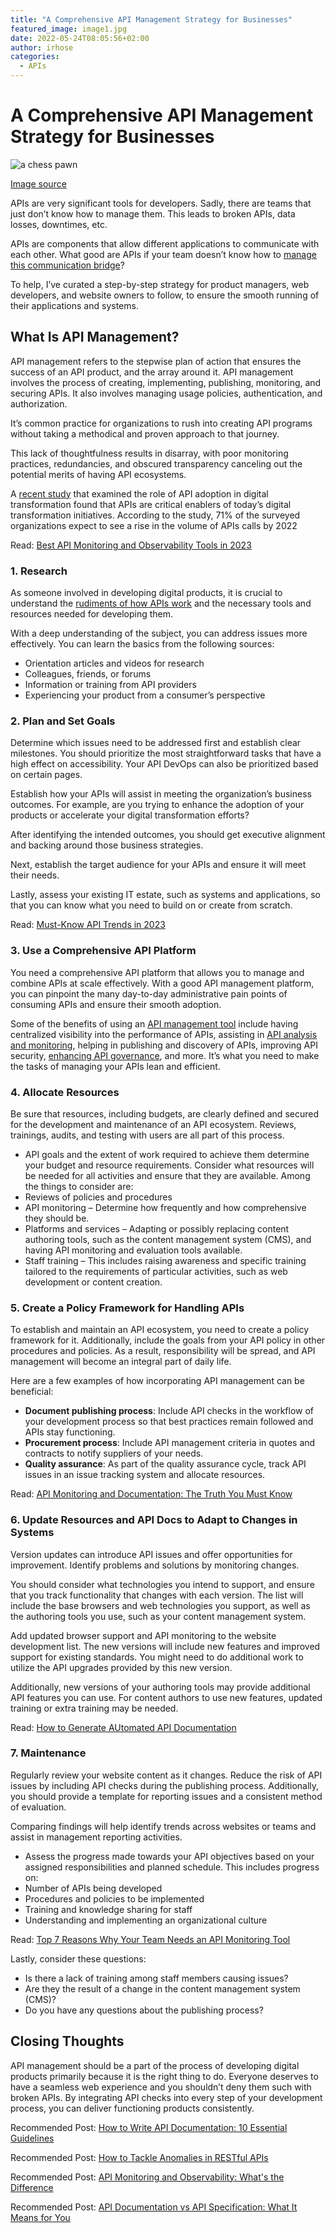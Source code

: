 ```yaml
---
title: "A Comprehensive API Management Strategy for Businesses"
featured_image: image1.jpg
date: 2022-05-24T08:05:56+02:00
author: irhose
categories:
  - APIs
---
```


# A Comprehensive API Management Strategy for Businesses

![a chess pawn](./image1.jpg)

[Image source](https://www.woodenearth.com/blogs/wooden-blog/disadvantages-of-playing-chess)

APIs are very significant tools for developers. Sadly, there are teams that just don’t know how to manage them. This leads to broken APIs, data losses, downtimes, etc.

APIs are components that allow different applications to communicate with each other. What good are APIs if your team doesn’t know how to [manage this communication bridge](https://apitoolkit.io/blog/how-to-write-api-docs/)?

To help, I’ve curated a step-by-step strategy for product managers, web developers, and website owners to follow, to ensure the smooth running of their applications and systems.

## What Is API Management?

API management refers to the stepwise plan of action that ensures the success of an API product, and the array around it. API management involves the process of creating, implementing, publishing, monitoring, and securing APIs. It also involves managing usage policies, authentication, and authorization.

It’s common practice for organizations to rush into creating  API programs without taking a methodical and proven approach to that journey.

This lack of thoughtfulness results in disarray, with poor monitoring practices, redundancies, and obscured transparency canceling out the potential merits of having API ecosystems.

A [recent study](https://www.devopsdigest.com/apis-are-critical-to-todays-digital-transformation-efforts) that examined the role of API adoption in digital transformation found that APIs are critical enablers of today’s digital transformation initiatives. According to the study, 71% of the surveyed organizations expect to see a rise in the volume of APIs calls by 2022

Read: [Best API Monitoring and Observability Tools in 2023](https://apitoolkit.io/blog/best-api-monitoring-and-observability-tools/)

### 1. Research

As someone involved in developing digital products, it is crucial to understand the [rudiments of how APIs work](https://apitoolkit.io/blog/benefits-of-api-integration/) and the necessary tools and resources needed for developing them. 

With a deep understanding of the subject, you can address issues more effectively. You can learn the basics from the following sources:

- Orientation articles and videos for research
- Colleagues, friends, or forums
- Information or training from API providers
- Experiencing your product from a consumer’s perspective


### 2. Plan and Set Goals

Determine which issues need to be addressed first and establish clear milestones. You should prioritize the most straightforward tasks that have a high effect on accessibility. Your API DevOps can also be prioritized based on certain pages.

Establish how your APIs will assist in meeting the organization’s business outcomes. For example, are you trying to enhance the adoption of your products or accelerate your digital transformation efforts? 

After identifying the intended outcomes, you should get executive alignment and backing around those business strategies.

Next, establish the target audience for your APIs and ensure it will meet their needs.

Lastly, assess your existing IT estate, such as systems and applications, so that you can know what you need to build on or create from scratch.

Read: [Must-Know API Trends in 2023](https://apitoolkit.io/blog/api-trends/)

### 3. Use a Comprehensive API Platform

You need a comprehensive API platform that allows you to manage and combine APIs at scale effectively. With a good API management platform, you can pinpoint the many day-to-day administrative pain points of consuming APIs and ensure their smooth adoption.

Some of the benefits of using an [API management tool](http://apitoolkit.io) include having centralized visibility into the performance of APIs, assisting in [API analysis and monitoring](https://apitoolkit.io/blog/what-is-api-testing/), helping in publishing and discovery of APIs, improving API security, [enhancing API governance](https://apitoolkit.io/blog/why-you-need-an-api-monitoring-tool/), and more. It’s what you need to make the tasks of managing your APIs lean and efficient.

### 4. Allocate Resources

Be sure that resources, including budgets, are clearly defined and secured for the development and maintenance of an API ecosystem. Reviews, trainings, audits, and testing with users are all part of this process.

- API goals and the extent of work required to achieve them determine your budget and resource requirements. Consider what resources will be needed for all activities and ensure that they are available. Among the things to consider are:
- Reviews of policies and procedures
- API monitoring – Determine how frequently and how comprehensive they should be.
- Platforms and services – Adapting or possibly replacing content authoring tools, such as the content management system (CMS), and having API monitoring and evaluation tools available.
- Staff training – This includes raising awareness and specific training tailored to the requirements of particular activities, such as web development or content creation.

### 5. Create a Policy Framework for Handling APIs

To establish and maintain an API ecosystem, you need to create a policy framework for it. Additionally, include the goals from your API policy in other procedures and policies. As a result, responsibility will be spread, and API management will become an integral part of daily life.

Here are a few examples of how incorporating API management can be beneficial:

- **Document publishing process**: Include API checks in the workflow of your development process so that best practices remain followed and APIs stay functioning.
- **Procurement process**: Include API management criteria in quotes and contracts to notify suppliers of your needs.
- **Quality assurance**: As part of the quality assurance cycle, track API issues in an issue tracking system and allocate resources.

Read: [API Monitoring and Documentation: The Truth You Must Know](https://apitoolkit.io/blog/api-documentation-and-observability-the-truth-you-must-know/)

### 6. Update Resources and API Docs to Adapt to Changes in Systems

Version updates can introduce API issues and offer opportunities for improvement. Identify problems and solutions by monitoring changes.

You should consider what technologies you intend to support, and ensure that you track functionality that changes with each version. The list will include the base browsers and web technologies you support, as well as the authoring tools you use, such as your content management system.

Add updated browser support and API monitoring to the website development list. The new versions will include new features and improved support for existing standards. You might need to do additional work to utilize the API upgrades provided by this new version.

Additionally, new versions of your authoring tools may provide additional API features you can use. For content authors to use new features, updated training or extra training may be needed.

Read: [How to Generate AUtomated API Documentation](https://apitoolkit.io/blog/how-to-generate-automated-api-documentation/)

### 7. Maintenance

Regularly review your website content as it changes. Reduce the risk of API issues by including API checks during the publishing process. Additionally, you should provide a template for reporting issues and a consistent method of evaluation. 

Comparing findings will help identify trends across websites or teams and assist in management reporting activities.

- Assess the progress made towards your API objectives based on your assigned responsibilities and planned schedule. This includes progress on:
- Number of APIs being developed
- Procedures and policies to be implemented
- Training and knowledge sharing for staff
- Understanding and implementing an organizational culture

Read: [Top 7 Reasons Why Your Team Needs an API Monitoring Tool](https://apitoolkit.io/blog/why-you-need-an-api-monitoring-tool/)

Lastly, consider these questions:

- Is there a lack of training among staff members causing issues?
- Are they the result of a change in the content management system (CMS)?
- Do you have any questions about the publishing process?

## Closing Thoughts

API management should be a part of the process of developing digital products primarily because it is the right thing to do. Everyone deserves to have a seamless web experience and you shouldn’t deny them such with broken APIs. By integrating API checks into every step of your development process, you can deliver functioning products consistently.

Recommended Post: [How to Write API Documentation: 10 Essential Guidelines](https://apitoolkit.io/blog/how-to-write-api-docs/)

Recommended Post: [How to Tackle Anomalies in RESTful APIs](https://apitoolkit.io/blog/how-to-write-api-docs/)

Recommended Post: [API Monitoring and Observability: What's the Difference](https://apitoolkit.io/blog/api-observability-and-api-monitoring/)

Recommended Post: [API Documentation vs API Specification: What It Means for You](https://apitoolkit.io/blog/api-documentation-vs-api-specification/)
